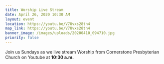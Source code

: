 ```yaml
---
title: Worship Live Stream
date: April 26, 2020 10:30 AM
layout: event
location: https://youtu.be/V7Uvxs28tn4
map_link: https://youtu.be/V7Uvxs28tn4
banner_image: /images/uploads/20200410_094710.jpg
priority: false
---
```

Join us Sundays as we live stream Worship from Cornerstone Presbyterian Church on Youtube at **10:30 a.m.**